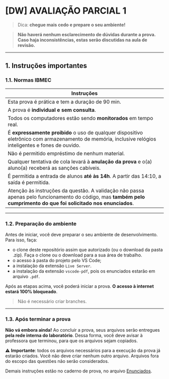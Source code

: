 # [DW] AVALIAÇÃO PARCIAL 1

> Dica: **chegue mais cedo e prepare o seu ambiente!**

> **Não haverá nenhum esclarecimento de dúvidas durante a prova. Caso haja inconsistências, estas serão discutidas na aula de revisão.**

---

## 1. Instruções importantes

### 1.1. Normas IBMEC

| Instruções |
|------------|
| Esta prova é prática e tem a duração de 90 min.|
| A prova é **individual e sem consulta**. |
| Todos os computadores estão sendo **monitorados** em tempo real. |
| É **expressamente proibido** o uso de qualquer dispositivo eletrônico com armazenamento de memória, inclusive relógios inteligentes e fones de ouvido. |
| Não é permitido empréstimo de nenhum material. |
| Qualquer tentativa de cola levará à **anulação da prova** e o(a) aluno(a) receberá as sanções cabíveis. |
| É permitida a entrada de alunos **até às 14h**. A partir das 14:10, a saída é permitida. |
| Atenção às instruções da questão. A validação não passa apenas pelo funcionamento do código, mas **também pelo cumprimento do que foi solicitado nos enunciados**. |

---

### 1.2. Preparação do ambiente

Antes de iniciar, você deve preparar o seu ambiente de desenvolvimento. Para isso, faça:

- o clone deste repositório assim que autorizado (ou o download da pasta .zip). Faça o clone ou o download para a sua área de trabalho.
- o acesso à pasta do projeto pelo VS Code;
- a instalação da extensão `Live Server`. 
- a instalação da extensão `vscode-pdf`, pois os enunciados estarão em arquivo `.pdf`.

Após as etapas acima, você poderá iniciar a prova. **O acesso à internet estará 100% bloqueado**.

> Não é necessário criar branches.

---

### 1.3. Após terminar a prova

**Não vá embora ainda!** Ao concluir a prova, seus arquivos serão entregues **pela rede interna do laboratório**. 
Dessa forma, você deve avisar à professora que terminou, para que os arquivos sejam copiados.

⚠️ **Importante**: todos os arquivos necessários para a execução da prova já estarão criados. Você não deve criar nenhum outro arquivo. Arquivos fora do escopo das questões não serão considerados.

Demais instruções estão no caderno de prova, no arquivo [Enunciados](./enunciados.pdf).